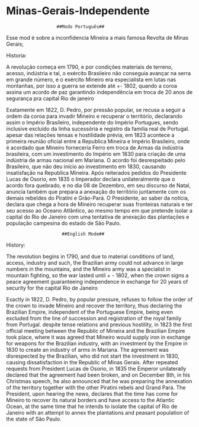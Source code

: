 # Minas-Gerais-Independente
       
                       ##Modo Português##
                       
 Esse mod é sobre a inconfidencia Mineira a mais famosa Revolta de Minas Gerais;

 Historia:

  A revolução começa em 1790, e por condições materiais de terreno, acesso, indústria e tal, o exército Brasileiro não conseguia avançar na serra em grande número, e o exército Mineiro era especialista em lutas nas montanhas, por isso a guerra se extende até +- 1802, quando a coroa assina um acordo de paz garantindo independência em troca de 20 anos de segurança pra capital Rio de janeiro
 
 Exatamente em 1822, D. Pedro, por pressão popular, se recusa a seguir a ordem da coroa para invadir Mineiro e recuperar o território, declarando assim o Império Brasileiro, independente do Império Portugues, sendo inclusive excluído da linha sucessória e registro da família real de Portugal.
apesar das relações tensas e hostilidade prévia, em 1823 acontece a primeira reunião oficial entre a Republica Mineira e Império Brasileiro, onde é acordado que Mineiro forneceria Ferro em troca de Armas da indústria brasileira, com um investimento do Império em 1830 para criação de uma indústria de armas nacional em Mariana. O acordo foi desrespeitado pelo Brasileiro, que não deu início ao investimento em 1830, causando insatisfação na Republica Mineira. 
Após reiterados pedidos do Presidente Lucas de Osorio, em 1835 o Imperador declara unilateralmente que o acordo fora quebrado, e no dia 08 de Dezembro, em seu discurso de Natal, anuncia também que prepara a anexação do território juntamente com os demais rebeldes do Piratini e Grão-Pará.
O Presidente, ao saber da notícia, declara que chega a hora de Mineiro recuperar suas fronteiras naturais e ter seu acesso ao Oceano Atlântico, ao mesmo tempo em que pretende isolar a capital do Rio de Janeiro com uma tentativa de anexação das plantações e população campesina do estado de São Paulo. 

                         ##English Mode##

  History:

   The revolution begins in 1790, and due to material conditions of land, access, industry and such, the Brazilian army could not advance in large numbers in the mountains, and the Mineiro army was a specialist in mountain fighting, so the war lasted until + - 1802, when the crown signs a peace agreement guaranteeing independence in exchange for 20 years of security for the capital Rio de Janeiro
 
  Exactly in 1822, D. Pedro, by popular pressure, refuses to follow the order of the crown to invade Mineiro and recover the territory, thus declaring the Brazilian Empire, independent of the Portuguese Empire, being even excluded from the line of succession and registration of the royal family from Portugal.
despite tense relations and previous hostility, in 1823 the first official meeting between the Republic of Mineira and the Brazilian Empire took place, where it was agreed that Mineiro would supply iron in exchange for weapons for the Brazilian industry, with an investment by the Empire in 1830 to create an industry of arms in Mariana. The agreement was disrespected by the Brazilian, who did not start the investment in 1830, causing dissatisfaction in the Republic of Minas Gerais.
After repeated requests from President Lucas de Osorio, in 1835 the Emperor unilaterally declared that the agreement had been broken, and on December 8th, in his Christmas speech, he also announced that he was preparing the annexation of the territory together with the other Piratini rebels and Grand Pará.
The President, upon hearing the news, declares that the time has come for Mineiro to recover its natural borders and have access to the Atlantic Ocean, at the same time that he intends to isolate the capital of Rio de Janeiro with an attempt to annex the plantations and peasant population of the state of São Paulo.
